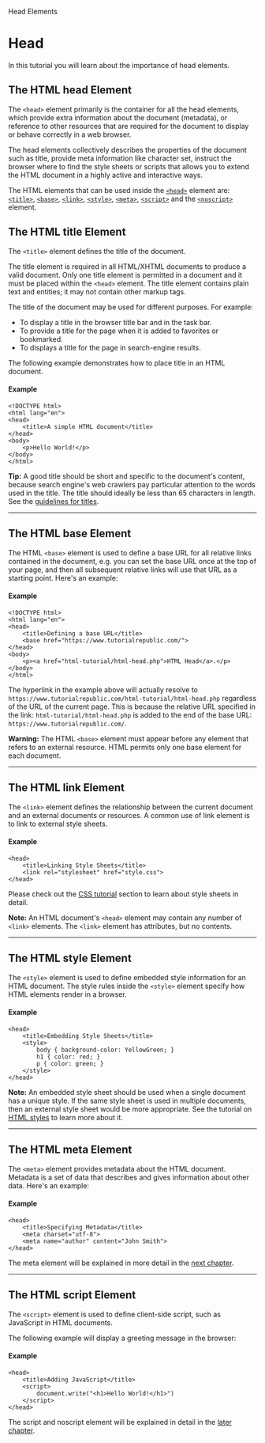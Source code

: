 Head Elements 

# Head

In this tutorial you will learn about the importance of head elements.

## The HTML head Element

The `<head>` element primarily is the container for all the head elements, which provide extra information about the document (metadata), or reference to other resources that are required for the document to display or behave correctly in a web browser.

The head elements collectively describes the properties of the document such as title, provide meta information like character set, instruct the browser where to find the style sheets or scripts that allows you to extend the HTML document in a highly active and interactive ways.

The HTML elements that can be used inside the [`<head>`](https://www.tutorialrepublic.com/html-tutorial/../html-reference/html-head-tag.php) element are: [`<title>`](https://www.tutorialrepublic.com/html-tutorial/../html-reference/html-title-tag.php), [`<base>`](https://www.tutorialrepublic.com/html-tutorial/../html-reference/html-base-tag.php), [`<link>`](https://www.tutorialrepublic.com/html-tutorial/../html-reference/html-link-tag.php), [`<style>`](https://www.tutorialrepublic.com/html-tutorial/../html-reference/html-style-tag.php), [`<meta>`](https://www.tutorialrepublic.com/html-tutorial/../html-reference/html-meta-tag.php), [`<script>`](https://www.tutorialrepublic.com/html-tutorial/../html-reference/html-script-tag.php) and the [`<noscript>`](https://www.tutorialrepublic.com/html-tutorial/../html-reference/html-noscript-tag.php) element.

## The HTML title Element

The `<title>` element defines the title of the document.

The title element is required in all HTML/XHTML documents to produce a valid document. Only one title element is permitted in a document and it must be placed within the `<head>` element. The title element contains plain text and entities; it may not contain other markup tags.

The title of the document may be used for different purposes. For example:

*   To display a title in the browser title bar and in the task bar.
*   To provide a title for the page when it is added to favorites or bookmarked.
*   To displays a title for the page in search-engine results.

The following example demonstrates how to place title in an HTML document.

#### Example

```markup
<!DOCTYPE html>
<html lang="en">
<head>
    <title>A simple HTML document</title>
</head>
<body>
    <p>Hello World!</p>
</body>
</html>
```

**Tip:** A good title should be short and specific to the document's content, because search engine's web crawlers pay particular attention to the words used in the title. The title should ideally be less than 65 characters in length. See the [guidelines for titles](https://www.tutorialrepublic.com/html-tutorial/../faq/what-is-the-maximum-length-of-title-and-meta-description-tag.php).

* * *

## The HTML base Element

The HTML `<base>` element is used to define a base URL for all relative links contained in the document, e.g. you can set the base URL once at the top of your page, and then all subsequent relative links will use that URL as a starting point. Here's an example:

#### Example


```markup
<!DOCTYPE html>
<html lang="en">
<head>
    <title>Defining a base URL</title>
    <base href="https://www.tutorialrepublic.com/">
</head>
<body>
    <p><a href="html-tutorial/html-head.php">HTML Head</a>.</p>
</body>
</html>
```

The hyperlink in the example above will actually resolve to `https://www.tutorialrepublic.com/html-tutorial/html-head.php` regardless of the URL of the current page. This is because the relative URL specified in the link: `html-tutorial/html-head.php` is added to the end of the base URL: `https://www.tutorialrepublic.com/`.

**Warning:** The HTML `<base>` element must appear before any element that refers to an external resource. HTML permits only one base element for each document.

* * *

## The HTML link Element

The `<link>` element defines the relationship between the current document and an external documents or resources. A common use of link element is to link to external style sheets.

#### Example

```markup
<head>
    <title>Linking Style Sheets</title>
    <link rel="stylesheet" href="style.css">
</head>
```

Please check out the [CSS tutorial](https://www.tutorialrepublic.com/css-tutorial/) section to learn about style sheets in detail.

**Note:** An HTML document's `<head>` element may contain any number of `<link>` elements. The `<link>` element has attributes, but no contents.

* * *

## The HTML style Element

The `<style>` element is used to define embedded style information for an HTML document. The style rules inside the `<style>` element specify how HTML elements render in a browser.

#### Example

```markup
<head>
    <title>Embedding Style Sheets</title>
    <style>
        body { background-color: YellowGreen; }
        h1 { color: red; }
        p { color: green; }
    </style>
</head>
```

**Note:** An embedded style sheet should be used when a single document has a unique style. If the same style sheet is used in multiple documents, then an external style sheet would be more appropriate. See the tutorial on [HTML styles](https://www.tutorialrepublic.com/html-tutorial/html-styles.php) to learn more about it.

* * *

## The HTML meta Element

The `<meta>` element provides metadata about the HTML document. Metadata is a set of data that describes and gives information about other data. Here's an example:

#### Example

```markup
<head>
    <title>Specifying Metadata</title>
    <meta charset="utf-8">
    <meta name="author" content="John Smith">
</head>
```

The meta element will be explained in more detail in the [next chapter](https://www.tutorialrepublic.com/html-tutorial/html-meta.php).

* * *

## The HTML script Element

The `<script>` element is used to define client-side script, such as JavaScript in HTML documents.

The following example will display a greeting message in the browser:

#### Example

```markup
<head>
    <title>Adding JavaScript</title>
    <script>
        document.write("<h1>Hello World!</h1>") 
    </script>
</head>
```

The script and noscript element will be explained in detail in the [later chapter](https://www.tutorialrepublic.com/html-tutorial/html-scripts.php).
